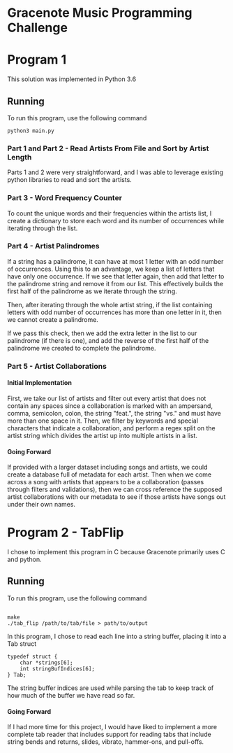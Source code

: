 # Gracenote Music Programming Challenge


# Program 1
This solution was implemented in Python 3.6
## Running
To run this program, use the following command
```
python3 main.py
```
### Part 1 and Part 2 - Read Artists From File and Sort by Artist Length
Parts 1 and 2 were very straightforward, and I was able to leverage existing python libraries to read and sort the artists.


### Part 3 - Word Frequency Counter
To count the unique words and their frequencies within the artists list, I create a dictionary to store each word and its number of occurrences while iterating through the list.


### Part 4 - Artist Palindromes
If a string has a palindrome, it can have at most 1 letter with an odd number of occurrences. Using this to an advantage, we keep a list of letters that have only one occurrence. If we see that letter again, then add that letter to the palindrome string and remove it from our list. This effectively builds the first half of the palindrome as we iterate through the string. 

Then, after iterating through the whole artist string, if the list containing letters with odd number of occurrences has more than one letter in it, then we cannot create a palindrome.

If we pass this check, then we add the extra letter in the list to our palindrome (if there is one), and add the reverse of the first half of the palindrome we created to complete the palindrome. 



### Part 5 - Artist Collaborations
#### Initial Implementation
First, we take our list of artists and filter out every artist that does not contain any spaces since a collaboration is marked with an ampersand, comma, semicolon, colon, the string "feat.", the string "vs."
and must have more than one space in it. 
Then, we filter by keywords and special characters that indicate a collaboration, and perform a regex split on the artist string which divides the artist up into multiple artists in a list. 

#### Going Forward

If provided with a larger dataset including songs and artists, we could create a database full of metadata for each artist. Then when we come across a song with artists that appears to be a collaboration (passes through filters and validations), then we can cross reference the supposed artist collaborations with our metadata to see if those artists have songs out under their own names.


# Program 2 - TabFlip

I chose to implement this program in C because Gracenote primarily uses C and python.


## Running
To run this program, use the following command
```

make
./tab_flip /path/to/tab/file > path/to/output
```

In this program, I chose to read each line into a string buffer, placing it into a Tab struct
```
typedef struct {
    char *strings[6];
    int stringBufIndices[6];
} Tab;
```

The string buffer indices are used while parsing the tab to keep track of how much of the buffer we have read so far.

#### Going Forward

If I had more time for this project, I would have liked to implement a more complete tab reader that includes support for reading tabs that include string bends and returns, slides, vibrato, hammer-ons, and pull-offs. 